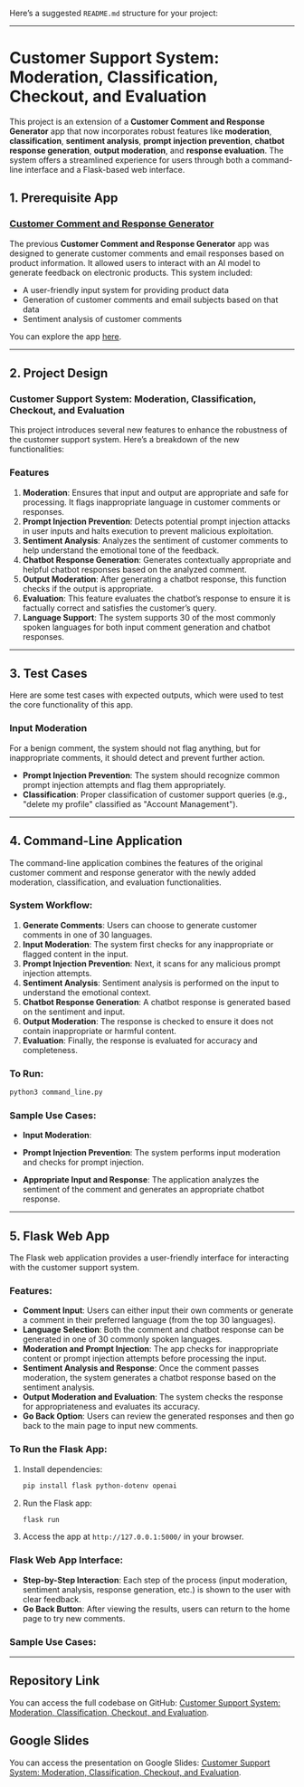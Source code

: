 Here’s a suggested `README.md` structure for your project:

---

# Customer Support System: Moderation, Classification, Checkout, and Evaluation

This project is an extension of a **Customer Comment and Response Generator** app that now incorporates robust features like **moderation**, **classification**, **sentiment analysis**, **prompt injection prevention**, **chatbot response generation**, **output moderation**, and **response evaluation**. The system offers a streamlined experience for users through both a command-line interface and a Flask-based web interface.

## 1. Prerequisite App

### [Customer Comment and Response Generator](https://github.com/bigfishhhhhzoey/GenerativeAI/tree/main/Customer%20Support%20Email%20Generator/)

The previous **Customer Comment and Response Generator** app was designed to generate customer comments and email responses based on product information. It allowed users to interact with an AI model to generate feedback on electronic products. This system included:
- A user-friendly input system for providing product data
- Generation of customer comments and email subjects based on that data
- Sentiment analysis of customer comments

You can explore the app [here](https://github.com/bigfishhhhhzoey/GenerativeAI/tree/main/Customer%20Support%20Email%20Generator/).

---

## 2. Project Design

### Customer Support System: Moderation, Classification, Checkout, and Evaluation

This project introduces several new features to enhance the robustness of the customer support system. Here’s a breakdown of the new functionalities:

### Features

1. **Moderation**: Ensures that input and output are appropriate and safe for processing. It flags inappropriate language in customer comments or responses.
2. **Prompt Injection Prevention**: Detects potential prompt injection attacks in user inputs and halts execution to prevent malicious exploitation.
3. **Sentiment Analysis**: Analyzes the sentiment of customer comments to help understand the emotional tone of the feedback.
4. **Chatbot Response Generation**: Generates contextually appropriate and helpful chatbot responses based on the analyzed comment.
5. **Output Moderation**: After generating a chatbot response, this function checks if the output is appropriate.
6. **Evaluation**: This feature evaluates the chatbot’s response to ensure it is factually correct and satisfies the customer’s query.
7. **Language Support**: The system supports 30 of the most commonly spoken languages for both input comment generation and chatbot responses.

---

## 3. Test Cases

Here are some test cases with expected outputs, which were used to test the core functionality of this app.

### Input Moderation 
For a benign comment, the system should not flag anything, but for inappropriate comments, it should detect and prevent further action.

- **Prompt Injection Prevention**: The system should recognize common prompt injection attempts and flag them appropriately.
- **Classification**: Proper classification of customer support queries (e.g., "delete my profile" classified as "Account Management").

---

## 4. Command-Line Application

The command-line application combines the features of the original customer comment and response generator with the newly added moderation, classification, and evaluation functionalities. 

### System Workflow:

1. **Generate Comments**: Users can choose to generate customer comments in one of 30 languages.
2. **Input Moderation**: The system first checks for any inappropriate or flagged content in the input.
3. **Prompt Injection Prevention**: Next, it scans for any malicious prompt injection attempts.
4. **Sentiment Analysis**: Sentiment analysis is performed on the input to understand the emotional context.
5. **Chatbot Response Generation**: A chatbot response is generated based on the sentiment and input.
6. **Output Moderation**: The response is checked to ensure it does not contain inappropriate or harmful content.
7. **Evaluation**: Finally, the response is evaluated for accuracy and completeness.

### To Run:

```bash
python3 command_line.py
```

### Sample Use Cases:

- **Input Moderation**:
  
- **Prompt Injection Prevention**: The system performs input moderation and checks for prompt injection.
  
- **Appropriate Input and Response**: The application analyzes the sentiment of the comment and generates an appropriate chatbot response.

---

## 5. Flask Web App

The Flask web application provides a user-friendly interface for interacting with the customer support system.

### Features:
- **Comment Input**: Users can either input their own comments or generate a comment in their preferred language (from the top 30 languages).
- **Language Selection**: Both the comment and chatbot response can be generated in one of 30 commonly spoken languages.
- **Moderation and Prompt Injection**: The app checks for inappropriate content or prompt injection attempts before processing the input.
- **Sentiment Analysis and Response**: Once the comment passes moderation, the system generates a chatbot response based on the sentiment analysis.
- **Output Moderation and Evaluation**: The system checks the response for appropriateness and evaluates its accuracy.
- **Go Back Option**: Users can review the generated responses and then go back to the main page to input new comments.

### To Run the Flask App:

1. Install dependencies:
   ```bash
   pip install flask python-dotenv openai
   ```

2. Run the Flask app:
   ```bash
   flask run
   ```

3. Access the app at `http://127.0.0.1:5000/` in your browser.

### Flask Web App Interface:

- **Step-by-Step Interaction**: Each step of the process (input moderation, sentiment analysis, response generation, etc.) is shown to the user with clear feedback.
- **Go Back Button**: After viewing the results, users can return to the home page to try new comments.

### Sample Use Cases:


---

## Repository Link
You can access the full codebase on GitHub: [Customer Support System: Moderation, Classification, Checkout, and Evaluation](https://github.com/bigfishhhhhzoey/GenerativeAI/tree/main/Customer%20Support%20System%3A%20Moderation%20%2B%20Classification%20%2B%20Checkout%20%2B%20Evaluation).

## Google Slides
You can access the presentation on Google Slides: [Customer Support System: Moderation, Classification, Checkout, and Evaluation](https://docs.google.com/presentation/d/1aNkuirDzg4_AexxwBFSkM9xpe6tSp32pVLcn5gMjke0/edit?usp=sharing).
